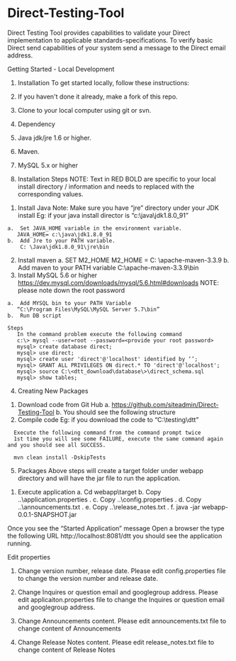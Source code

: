 # Direct-Testing-Tool
Direct Testing Tool provides capabilities to validate your Direct implementation to applicable standards-specifications. To verify basic Direct send capabilities of your system send a message to the Direct email address.

Getting Started - Local Development


1. Installation
  To get started locally, follow these instructions:

  1.	If you haven't done it already, make a fork of this repo.
  2.	Clone to your local computer using git or svn.
2. Dependency
  1.	Java jdk/jre 1.6 or higher.
  2.	Maven.
  3.	MySQL 5.x or higher
3. Installation Steps
      NOTE: Text in RED BOLD are specific to your local install directory / information and needs to replaced with the corresponding
      values.
  1)	Install Java
      Note: Make sure you have “jre” directory under your JDK install 
       Eg: if your java install director is “c:\java\jdk1.8.0_91”
       
    a.	Set JAVA_HOME variable in the environment variable.
       JAVA_HOME= c:\java\jdk1.8.0_91
    b.	Add Jre to your PATH variable.
        C: \Java\jdk1.8.0_91\jre\bin
  2)	Install maven
    a.	SET M2_HOME
       M2_HOME = C: \apache-maven-3.3.9
    b.	Add maven to your PATH variable
       C:\apache-maven-3.3.9\bin
  3)	Install MySQL 5.6 or higher
     https://dev.mysql.com/downloads/mysql/5.6.html#downloads
     NOTE: please note down the root password 

    a.	Add MYSQL bin to your PATH Variable
       “C:\Program Files\MySQL\MySQL Server 5.7\bin”
    b.	Run DB script
    
    Steps
       In the command problem execute the following command
       c:\> mysql --user=root --password=<provide your root password>
       mysql> create database direct;
       mysql> use direct;
       mysql> create user 'direct'@'localhost' identified by ‘’;
       mysql> GRANT ALL PRIVILEGES ON direct.* TO 'direct'@'localhost';
       mysql> source C:\<dtt_download\database\>\direct_schema.sql
       mysql> show tables;
4.	Creating New Packages
  1)	Download code from Git Hub
    a.	https://github.com/siteadmin/Direct-Testing-Tool
    b.	You should see the following structure
  2)	Compile code
     Eg: if you download the code to “C:\testing\dtt”
  
      Execute the following command from the command prompt twice
      1st time you will see some FAILURE, execute the same command again and you should see all SUCCESS.
      
      mvn clean install -DskipTests
5.	Packages
  Above steps will create a target folder under webapp directory and will have the jar file to run the application.
  1)	Execute application
    a.	Cd webapp\target
    b.	Copy ..\application.properties .
    c.	Copy ..\config.properties .
    d.	Copy ..\announcements.txt .
    e.	Copy ..\release_notes.txt .
    f.	java -jar webapp-0.0.1-SNAPSHOT.jar
 
Once you see the “Started Application” message
Open a browser the type the following URL
  http://localhost:8081/dtt
you should see the application running.
 
Edit properties
1)	Change version number, release date.
   Please edit config.properties file to change the version number and release date.
 
2)	Change Inquires or question email and googlegroup address.
   Please edit applicaiton.properties file to change the Inquires or question email and googlegroup address.

3)	Change Announcements content.
   Please edit announcements.txt file to change content of Announcements
 
4)	Change Release Notes content.
   Please edit release_notes.txt file to change content of Release Notes
 

